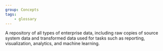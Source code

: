```yaml
---
group: Concepts
tags:
    - glossary
---
```

A repository of all types of enterprise data, including raw copies of source system data and transformed data used for tasks such as reporting, visualization, analytics, and machine learning.